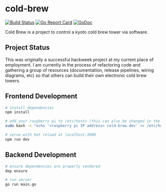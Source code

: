 # cold-brew
[![Build Status](https://travis-ci.org/lodge93/cold-brew.svg?branch=master)](https://travis-ci.org/lodge93/cold-brew)
[![Go Report Card](https://goreportcard.com/badge/github.com/lodge93/cold-brew)](https://goreportcard.com/report/github.com/lodge93/cold-brew)
[![GoDoc](https://godoc.org/github.com/lodge93/cold-brew?status.svg)](https://godoc.org/github.com/lodge93/cold-brew)

Cold Brew is a project to control a kyoto cold brew tower via software.

## Project Status
This was originally a successful hackweek project at my current place of
employment. I am currently in the process of refactoring code and gathering a
group of resources (documentation, release pipelines, wiring diagrams, etc) so
that others can build their own electronic cold brew towers.

## Frontend Development

``` bash
# install dependencies
npm install

# add your raspberry pi to /etc/hosts (this can also be changed in the webpack config)
sudo bash -c "echo '<raspberry pi IP address> cold-brew.dev' >> /etc/hosts"

# serve with hot reload at localhost:3000
npm run dev
```

## Backend Development

```bash
# ensure dependencies are properly vendored
dep ensure

# run server
go run main.go
```